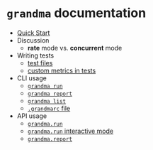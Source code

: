 # `grandma` documentation

* [Quick Start](../README.md)
* Discussion
  * **rate** mode vs. **concurrent** mode
* Writing tests
  * [test files](test-files.md)
  * [custom metrics in tests](test-custom-metrics.md)
* CLI usage
  * [`grandma run`](cli-grandma-run.md)
  * [`grandma report`](cli-grandma-report.md)
  * [`grandma list`](cli-grandma-list.md)
  * [`.grandmarc` file](cli-grandmarc.md)
* API usage
  * [`grandma.run`](api-grandma-run.md)
  * [`grandma.run` interactive mode](api-grandma-run-interactive.md)
  * [`grandma.report`](api-grandma-report.md)
